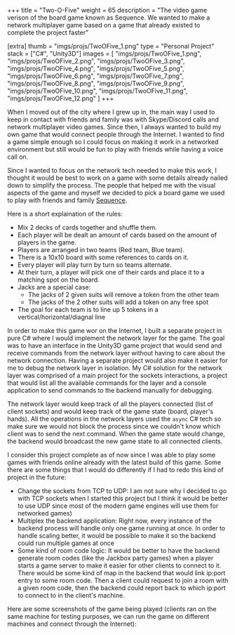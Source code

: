 +++
title = "Two-O-Five"
weight = 65
description = "The video game verison of the board game known as Sequence. We wanted to make a network multiplayer game based on a game that already existed to complete the project faster"

[extra]
thumb = "imgs/projs/TwoOFive_1.png"
type = "Personal Project"
stack = ["C#", "Unity3D"]
images = [
    "imgs/projs/TwoOFive_1.png",
    "imgs/projs/TwoOFive_2.png",
    "imgs/projs/TwoOFive_3.png",
    "imgs/projs/TwoOFive_4.png",
    "imgs/projs/TwoOFive_5.png",
    "imgs/projs/TwoOFive_6.png",
    "imgs/projs/TwoOFive_7.png",
    "imgs/projs/TwoOFive_8.png",
    "imgs/projs/TwoOFive_9.png",
    "imgs/projs/TwoOFive_10.png",
    "imgs/projs/TwoOFive_11.png",
    "imgs/projs/TwoOFive_12.png"
]
+++

When I moved out of the city where I grew up in, the main way I used to keep in contact with friends and family was with Skype/Discord calls and network multiplayer video games. Since then, I always wanted to build my own game that would connect people through the Internet. I wanted to find a game simple enough so I could focus on making it work in a networked environment but still would be fun to play with friends while having a voice call on.

Since I wanted to focus on the network tech needed to make this work, I thought it would be best to work on a game with some details already nailed down to simplify the process. The people that helped me with the visual aspects of the game and myself we decided to pick a board game we used to play with friends and family [Sequence](https://en.wikipedia.org/wiki/Sequence_(game)).

Here is a short explaination of the rules:

- Mix 2 decks of cards together and shuffle them.
- Each player will be dealt an amount of cards based on the amount of players in the game.
- Players are arranged in two teams (Red team, Blue team).
- There is a 10x10 board with some references to cards on it.
- Every player will play turn by turn so teams alternate.
- At their turn, a player will pick one of their cards and place it to a matching spot on the board.
- Jacks are a special case:
    - The jacks of 2 given suits will remove a token from the other team
    - The jacks of the 2 other suits will add a token on any free spot
- The goal for each team is to line up 5 tokens in a vertical/horizontal/diagnal line

In order to make this game wor on the Internet, I built a separate project in pure C# where I would implement the network layer for the game. The goal was to have an interface in the Unity3D game project that would send and receive commands from the network layer without having to care about the network connection. Having a separate project would also make it easier for me to debug the network layer in isolation. My C# solution for the network layer was comprised of a main project for the sockets interactions, a project that would list all the available commands for the layer and a console application to send commands to the backend manually for debugging.

The network layer would keep track of all the players connected (list of client sockets) and would keep track of the game state (board, player's hands). All the operations in the network layers used the `async` C# tech so make sure we would not block the process since we couldn't know which client was to send the next command. When the game state would change, the backend would broadcast the new game state to all connected clients.

I consider this project complete as of now since I was able to play some games with friends online already with the latest build of this game. Some there are some things that I would do differently if I had to redo this kind of project in  the future:

- Change the sockets from TCP to UDP: I am not sure why I decided to go with TCP sockets when I started this project but I think it would be better to use UDP since most of the modern game engines will use them for networked games)
- Multiplex the backend application: Right now, every instance of the backend process will handle only one game running at once. In order to handle scaling better, it would be possible to make it so  the backend could run multiple games at once
- Some kind of room code logic: It would be better to have the backend generate room codes (like the Jackbox party games) when a player starts a game server to make it easier for other clients to connect to it. There would be some kind of map in the backend that would link ip:port entry to some room code. Then a client could request to join a room with a given room code, then the backend could report back to which ip:port to connect to in the client's machine.

Here are some screenshots of the game being played (clients ran on the same machine for testing purposes, we can run the game on different machines and connect through the Internet):
